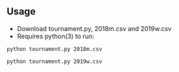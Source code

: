 ## Usage

  - Download tournament.py, 2018m.csv and 2019w.csv
  - Requires python(3) to run:
```
python tournament.py 2018m.csv
```
```
python tournament.py 2019w.csv
```

